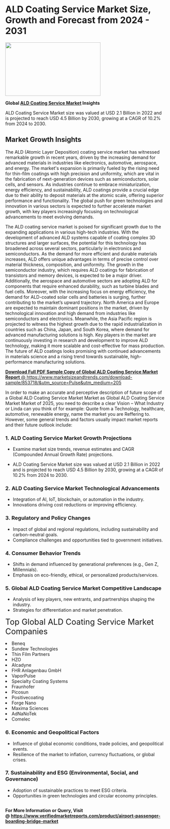 <H1>ALD Coating Service Market Size, Growth and Forecast from 2024 - 2031</H1><img class="aligncenter size-medium wp-image-584254" src="https://thirdeyenews.in/wp-content/uploads/2024/09/Global-Market-Research-300x168.jpeg" alt="" width="300" height="168" /><p><strong>Global&nbsp;<a href="https://www.marketsizeandtrends.com/download-sample/853718/&amp;utm_source=Pulse&amp;utm_medium=205">ALD Coating Service Market</a> Insights</strong></p><p>ALD Coating Service Market size was valued at USD 2.1 Billion in 2022 and is projected to reach USD 4.5 Billion by 2030, growing at a CAGR of 10.2% from 2024 to 2030.</p><p><h2>Market Growth Insights</h2> <p>The ALD (Atomic Layer Deposition) coating service market has witnessed remarkable growth in recent years, driven by the increasing demand for advanced materials in industries like electronics, automotive, aerospace, and energy. The market's expansion is primarily fueled by the rising need for thin-film coatings with high precision and uniformity, which are vital in the fabrication of next-generation devices such as semiconductors, solar cells, and sensors. As industries continue to embrace miniaturization, energy efficiency, and sustainability, ALD coatings provide a crucial edge due to their ability to deposit materials at the atomic scale, offering superior performance and functionality. The global push for green technologies and innovation in various sectors is expected to further accelerate market growth, with key players increasingly focusing on technological advancements to meet evolving demands.</p> <p><a href="#"></a></p> <p>The ALD coating service market is poised for significant growth due to the expanding applications in various high-tech industries. With the development of advanced ALD systems capable of coating complex 3D structures and larger surfaces, the potential for this technology has broadened across several sectors, particularly in electronics and semiconductors. As the demand for more efficient and durable materials increases, ALD offers unique advantages in terms of precise control over material thickness, composition, and uniformity. The growth in the semiconductor industry, which requires ALD coatings for fabrication of transistors and memory devices, is expected to be a major driver. Additionally, the aerospace and automotive sectors are adopting ALD for components that require enhanced durability, such as turbine blades and fuel cells. Moreover, with the increasing focus on energy efficiency, the demand for ALD-coated solar cells and batteries is surging, further contributing to the market’s upward trajectory. North America and Europe are expected to maintain dominant positions in the market, driven by technological innovation and high demand from industries like semiconductors and electronics. Meanwhile, the Asia Pacific region is projected to witness the highest growth due to the rapid industrialization in countries such as China, Japan, and South Korea, where demand for advanced manufacturing solutions is high. Key players in the market are continuously investing in research and development to improve ALD technology, making it more scalable and cost-effective for mass production. The future of ALD coatings looks promising with continued advancements in materials science and a rising trend towards sustainable, high-performance manufacturing solutions.</p> <p><a href="#"></p><p><span class=""><strong>Download Full PDF Sample Copy of Global ALD Coating Service Market Report</strong> @ <a href="https://www.marketsizeandtrends.com/download-sample/853718/&amp;utm_source=Pulse&amp;utm_medium=205" target="_blank">https://www.marketsizeandtrends.com/download-sample/853718/&amp;utm_source=Pulse&amp;utm_medium=205</a></span></p><p>In order to make an accurate and perceptive description of future scope of a Global&nbsp;ALD Coating Service Market Market as Global&nbsp;ALD Coating Service Market Market of 2025, you need to describe a clear Vision &ndash; What Industry or Linda can you think of for example: Quote from a Technology, healthcare, automotive, renewable energy, name the market you are Reffering to. However, some general trends and factors usually impact market reports and their future outlook include:</p><h3>1.&nbsp;<strong>ALD Coating Service Market Growth Projections</strong></h3><ul><li>Examine market size trends, revenue estimates and CAGR (Compounded Annual Growth Rate) projections.</li><li><p>ALD Coating Service Market size was valued at USD 2.1 Billion in 2022 and is projected to reach USD 4.5 Billion by 2030, growing at a CAGR of 10.2% from 2024 to 2030.</p></li></ul><h3>2.&nbsp;<strong>ALD Coating Service Market Technological Advancements</strong></h3><ul><li>Integration of AI, IoT, blockchain, or automation in the industry.</li><li>Innovations driving cost reductions or improving efficiency.</li></ul><h3>3.&nbsp;<strong>Regulatory and Policy Changes</strong></h3><ul><li>Impact of global and regional regulations, including sustainability and carbon-neutral goals.</li><li>Compliance challenges and opportunities tied to government initiatives.</li></ul><h3>4.&nbsp;<strong>Consumer Behavior Trends</strong></h3><ul><li>Shifts in demand influenced by generational preferences (e.g., Gen Z, Millennials).</li><li>Emphasis on eco-friendly, ethical, or personalized products/services.</li></ul><h3>5.&nbsp;<strong>Global ALD Coating Service Market Competitive Landscape</strong></h3><ul><li>Analysis of key players, new entrants, and partnerships shaping the industry.</li><li>Strategies for differentiation and market penetration.</li></ul><p data-pm-slice="1 1 []"><span style="color: inherit; font-family: inherit; font-size: 25px;">Top Global ALD Coating Service Market Companies</span></p><div class="" data-test-id=""><p><li>Beneq</li><li> Sundew Technologies</li><li> Thin Film Partners</li><li> HZO</li><li> Alcadyne</li><li> FHR Anlagenbau GmbH</li><li> VaporPulse</li><li> Specialty Coating Systems</li><li> Fraunhofer</li><li> Picosun</li><li> Positivecoating</li><li> Forge Nano</li><li> Maxima Sciences</li><li> AdNaNoTek</li><li> Comelec</li></p></div><h3>6.&nbsp;<strong>Economic and Geopolitical Factors</strong></h3><ul><li>Influence of global economic conditions, trade policies, and geopolitical events.</li><li>Resilience of the market to inflation, currency fluctuations, or global crises.</li></ul><h3>7.&nbsp;<strong>Sustainability and ESG (Environmental, Social, and Governance)</strong></h3><ul><li>Adoption of sustainable practices to meet ESG criteria.</li><li>Opportunities in green technologies and circular economy principles.</li></ul><h2><strong style="font-size: 14px;">For More Information or Query, Visit @&nbsp;</strong><a style="background-color: #ffffff; font-size: 14px;" href="https://www.marketsizeandtrends.com/report/ald-coating-service-market/" target="_blank">https://www.verifiedmarketreports.com/product/airport-passenger-boarding-bridge-market</a></h2>
